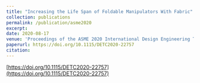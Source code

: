 ```yaml
---
title: "Increasing the Life Span of Foldable Manipulators With Fabric"
collection: publications
permalink: /publication/asme2020
excerpt: 
date: 2020-08-17
venue: 'Proceedings of the ASME 2020 International Design Engineering Technical Conferences and Computers and Information in Engineering Conference'
paperurl: https://doi.org/10.1115/DETC2020-22757
citation: 
---
```

[https://doi.org/10.1115/DETC2020-22757](https://doi.org/10.1115/DETC2020-22757)
